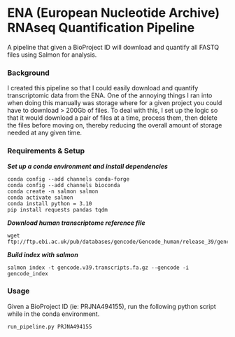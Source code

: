 # ENA (European Nucleotide Archive) RNAseq Quantification Pipeline
A pipeline that given a BioProject ID will download and quantify all FASTQ files using Salmon for analysis. 

### Background
I created this pipeline so that I could easily download and quantify transcriptomic data from the ENA. One of the annoying things I ran into when doing this manually was storage where for a given project you could have to download > 200Gb of files. To deal with this, I set up the logic so that it would download a pair of files at a time, process them, then delete the files before moving on, thereby reducing the overall amount of storage needed at any given time.

### Requirements & Setup
***Set up a conda environment and install dependencies***
```
conda config --add channels conda-forge
conda config --add channels bioconda
conda create -n salmon salmon
conda activate salmon
conda install python = 3.10
pip install requests pandas tqdm
```

***Download human transcriptome reference file***
```
wget ftp://ftp.ebi.ac.uk/pub/databases/gencode/Gencode_human/release_39/gencode.v39.transcripts.fa.gz
```

***Build index with salmon***
```
salmon index -t gencode.v39.transcripts.fa.gz --gencode -i gencode_index
```

### Usage

Given a BioProject ID (ie: PRJNA494155), run the following python script while in the conda environment.

```
run_pipeline.py PRJNA494155
```

